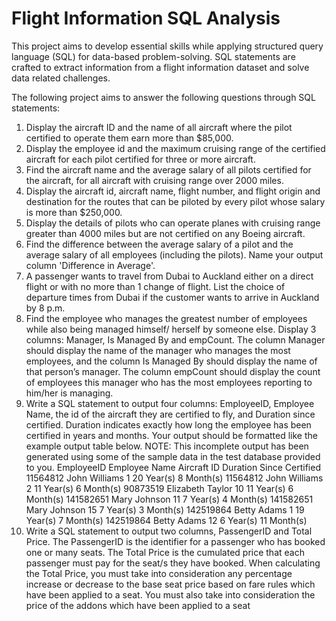 # Flight Information SQL Analysis

This project aims to develop essential skills while applying structured query language (SQL) for data-based problem-solving. SQL statements are crafted to extract information from a flight information dataset and solve data related challenges.

The following project aims to answer the following questions through SQL statements:
1. Display the aircraft ID and the name of all aircraft where the pilot certified to operate them
earn more than $85,000.
2. Display the employee id and the maximum cruising range of the certified aircraft for each
pilot certified for three or more aircraft.
3. Find the aircraft name and the average salary of all pilots certified for the aircraft, for all
aircraft with cruising range over 2000 miles.
4. Display the aircraft id, aircraft name, flight number, and flight origin and destination for the
routes that can be piloted by every pilot whose salary is more than $250,000.
5. Display the details of pilots who can operate planes with cruising range greater than 4000
miles but are not certified on any Boeing aircraft.
6. Find the difference between the average salary of a pilot and the average salary of all
employees (including the pilots). Name your output column 'Difference in Average'.
7. A passenger wants to travel from Dubai to Auckland either on a direct flight or with no more
than 1 change of flight. List the choice of departure times from Dubai if the customer wants to arrive in
Auckland by 8 p.m.
8. Find the employee who manages the greatest number of employees while also being managed
himself/ herself by someone else. Display 3 columns: Manager, Is Managed By and empCount. The
column Manager should display the name of the manager who manages the most employees, and the
column Is Managed By should display the name of that person’s manager. The column empCount should
display the count of employees this manager who has the most employees reporting to him/her is
managing.
9. Write a SQL statement to output four columns: EmployeeID, Employee Name, the id of the
aircraft they are certified to fly, and Duration since certified. Duration indicates exactly how long the
employee has been certified in years and months. Your output should be formatted like the example
output table below.
NOTE: This incomplete output has been generated using some of the sample data in the test database
provided to you.
EmployeeID Employee Name Aircraft ID Duration Since Certified
11564812 John Williams 1 20 Year(s) 8 Month(s)
11564812 John Williams 2 11 Year(s) 6 Month(s)
90873519 Elizabeth Taylor 10 11 Year(s) 6 Month(s)
141582651 Mary Johnson 11 7 Year(s) 4 Month(s)
141582651 Mary Johnson 15 7 Year(s) 3 Month(s)
142519864 Betty Adams 1 19 Year(s) 7 Month(s)
142519864 Betty Adams 12 6 Year(s) 11 Month(s)
10. Write a SQL statement to output two columns, PassengerID and Total Price. The PassengerID
is the identifier for a passenger who has booked one or many seats. The Total Price is the cumulated
price that each passenger must pay for the seat/s they have booked. When calculating the Total Price,
you must take into consideration any percentage increase or decrease to the base seat price based on fare
rules which have been applied to a seat. You must also take into consideration the price of the addons
which have been applied to a seat
